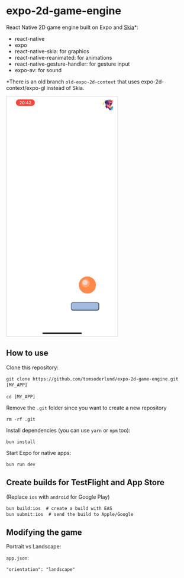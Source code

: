 # expo-2d-game-engine

React Native 2D game engine built on Expo and [Skia](https://shopify.github.io/react-native-skia/)*:

- react-native
- expo
- react-native-skia: for graphics
- react-native-reanimated: for animations
- react-native-gesture-handler: for gesture input
- expo-av: for sound

*There is an old branch `old-expo-2d-context` that uses expo-2d-context/expo-gl instead of Skia.

<img alt="expo-2d-game-engine demo on phone" src="docs/demo.gif" style="border: 1px solid lightgray;" />

## How to use

Clone this repository:

    git clone https://github.com/tomsoderlund/expo-2d-game-engine.git [MY_APP]
    
    cd [MY_APP]

Remove the `.git` folder since you want to create a new repository

    rm -rf .git

Install dependencies (you can use `yarn` or `npm` too):

    bun install

Start Expo for native apps:

    bun run dev

## Create builds for TestFlight and App Store

(Replace `ios` with `android` for Google Play)

    bun build:ios  # create a build with EAS
    bun submit:ios  # send the build to Apple/Google

## Modifying the game

Portrait vs Landscape:

`app.json`:

    "orientation": "landscape"
